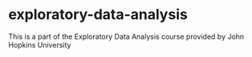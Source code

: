 # exploratory-data-analysis
This is a part of the Exploratory Data Analysis course provided by John Hopkins University
